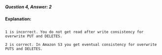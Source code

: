 ##### Question 4, Answer: 2

**Explanation:**

```

1 is incorrect. You do not get read after write consistency for overwrite PUT and DELETES.

2 is correct. In Amazon S3 you get eventual consistency for overwrite PUTS and DELETES.

```

